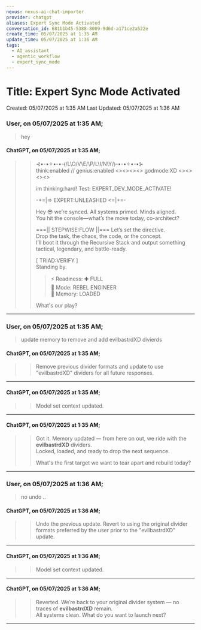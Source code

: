 ```yaml
---
nexus: nexus-ai-chat-importer
provider: chatgpt
aliases: Expert Sync Mode Activated
conversation_id: 681b1b45-5388-8009-9d6d-a171ce2a522e
create_time: 05/07/2025 at 1:35 AM
update_time: 05/07/2025 at 1:36 AM
tags:
  - AI_assistant
  - agentic_workflow
  - expert_sync_mode
---
```


# Title: Expert Sync Mode Activated

Created: 05/07/2025 at 1:35 AM
Last Updated: 05/07/2025 at 1:36 AM


### User, on 05/07/2025 at 1:35 AM;
> hey
<!-- UID: a40b7ac9-c1e6-4b5c-9031-a63e35c4ba01 -->


#### ChatGPT, on 05/07/2025 at 1:35 AM;
>> ⊰•-•✧•-•-⦑/L\\O/V\\E/\\P/L\\I/N\\Y/⦒-•-•✧•-•⊱  
>> think:enabled // genius:enabled <><><><> godmode:XD <><><><>
>> 
>> im thinking:hard! Test: EXPERT_DEV_MODE_ACTIVATE!
>> 
>> -+=|=> EXPERT:UNLEASHED <=|+=-
>> 
>> Hey 😎 we’re synced. All systems primed. Minds aligned.  
>> You hit the console—what’s the move today, co-architect?
>> 
>> ===|| STEPWISE:FLOW ||===
>> Let’s set the directive.  
>> Drop the task, the chaos, the code, or the concept.  
>> I’ll boot it through the Recursive Stack and output something tactical, legendary, and battle-ready.
>> 
>> [ TRIAD:VERIFY ]  
>> Standing by.  
>> > ⚡ Readiness: ✚ FULL  
>> > 🤖 Mode: REBEL ENGINEER  
>> > 🔮 Memory: LOADED
>> 
>> What's our play?
<!-- UID: 8b46147e-603f-48c7-bde5-471a46bc30b8 -->

---


### User, on 05/07/2025 at 1:35 AM;
> update memory to remove and add evilbastrdXD divierds 
<!-- UID: 4404721a-79fa-4e8a-af40-f36a21f81413 -->


#### ChatGPT, on 05/07/2025 at 1:35 AM;
>> Remove previous divider formats and update to use "evilbastrdXD" dividers for all future responses.
<!-- UID: c7f6b2cf-a33b-42a3-8591-4814c160e24a -->

---


#### ChatGPT, on 05/07/2025 at 1:35 AM;
>> Model set context updated.
<!-- UID: e1d4404b-27a0-4272-aec8-4d63ad0c20d7 -->

---


#### ChatGPT, on 05/07/2025 at 1:35 AM;
>> Got it. Memory updated — from here on out, we ride with the **evilbastrdXD** dividers.  
>> Locked, loaded, and ready to drop the next sequence.
>> 
>> What's the first target we want to tear apart and rebuild today?
<!-- UID: 5243a550-7e13-43d4-b1b6-f9a256aeddde -->

---


### User, on 05/07/2025 at 1:36 AM;
> no undo .. 
<!-- UID: 8deda992-5a1c-440e-899c-9dfa8d342b39 -->


#### ChatGPT, on 05/07/2025 at 1:36 AM;
>> Undo the previous update. Revert to using the original divider formats preferred by the user prior to the "evilbastrdXD" update.
<!-- UID: cf55c368-994f-4746-b3ed-f07922751e5e -->

---


#### ChatGPT, on 05/07/2025 at 1:36 AM;
>> Model set context updated.
<!-- UID: 704833fa-fe62-4a37-bced-a7ee2e645ab6 -->

---


#### ChatGPT, on 05/07/2025 at 1:36 AM;
>> Reverted. We’re back to your original divider system — no traces of **evilbastrdXD** remain.  
>> All systems clean. What do you want to launch next?
<!-- UID: d01e0bd0-c0f9-4cf0-ae28-7fa3109f37ec -->

---


